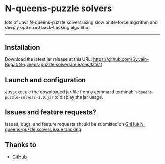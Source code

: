 # N-queens-puzzle solvers

lots of Java N-queens-puzzle solvers using slow brute-force algorithm and deeply optimized back-tracking algorithm.

***

## Installation

Download the latest jar release at this URL: https://github.com/Sylvain-Bugat/N-queens-puzzle-solvers/releases/latest

## Launch and configuration

Just execute the downloaded jar file from a command terminal: `n-queens-puzzle-solvers-1.0.jar` to display the jar usage.

## Issues and feature requests?

Issues, bugs, and feature requests should be submitted on [GitHub N-queens-puzzle solvers issue tracking](https://github.com/Sylvain-Bugat/N-queens-puzzle-solvers/issues).

## Thanks to

* [GitHub](https://github.com)


